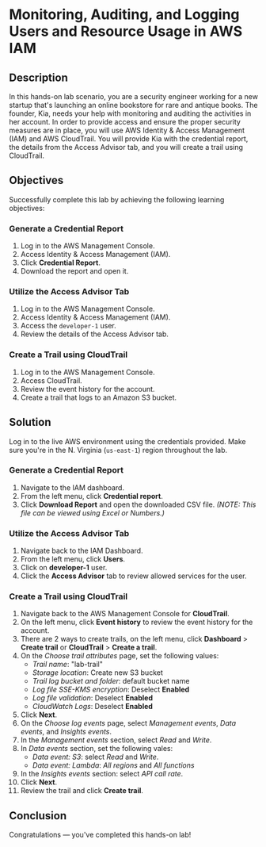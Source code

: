 ﻿
# Monitoring, Auditing, and Logging Users and Resource Usage in AWS IAM


## Description

In this hands-on lab scenario, you are a security engineer working for a new startup that's launching an online bookstore for rare and antique books. The founder, Kia, needs your help with monitoring and auditing the activities in her account. In order to provide access and ensure the proper security measures are in place, you will use AWS Identity & Access Management (IAM) and AWS CloudTrail. You will provide Kia with the credential report, the details from the Access Advisor tab, and you will create a trail using CloudTrail.

## Objectives

Successfully complete this lab by achieving the following learning objectives:

### Generate a Credential Report

1.  Log in to the AWS Management Console.
2.  Access Identity & Access Management (IAM).
3.  Click  **Credential Report**.
4.  Download the report and open it.

### Utilize the Access Advisor Tab

1.  Log in to the AWS Management Console.
2.  Access Identity & Access Management (IAM).
3.  Access the  `developer-1`  user.
4.  Review the details of the Access Advisor tab.

### Create a Trail using CloudTrail

1.  Log in to the AWS Management Console.
2.  Access CloudTrail.
3.  Review the event history for the account.
4.  Create a trail that logs to an Amazon S3 bucket.

## Solution

Log in to the live AWS environment using the credentials provided. Make sure you're in the N. Virginia (`us-east-1`) region throughout the lab.

### Generate a Credential Report

1.  Navigate to the IAM dashboard.
2.  From the left menu, click  **Credential report**.
3.  Click  **Download Report**  and open the downloaded CSV file.  _(NOTE: This file can be viewed using Excel or Numbers.)_

### Utilize the Access Advisor Tab

1.  Navigate back to the IAM Dashboard.
2.  From the left menu, click  **Users**.
3.  Click on  **developer-1**  user.
4.  Click the  **Access Advisor**  tab to review allowed services for the user.

### Create a Trail using CloudTrail

1.  Navigate back to the AWS Management Console for  **CloudTrail**.
2.  On the left menu, click  **Event history**  to review the event history for the account.
3.  There are 2 ways to create trails, on the left menu, click  **Dashboard**  >  **Create trail**  or  **CloudTrail**  >  **Create a trail**.
4.  On the  _Choose trail attributes_  page, set the following values:
    -   _Trail name_: "lab-trail"
    -   _Storage location_: Create new S3 bucket
    -   _Trail log bucket and folder_: default bucket name
    -   _Log file SSE-KMS encryption_: Deselect  **Enabled**
    -   _Log file validation_: Deselect  **Enabled**
    -   _CloudWatch Logs_: Deselect  **Enabled**
5.  Click  **Next**.
6.  On the  _Choose log events_  page, select  _Management events_,  _Data events_, and  _Insights events_.
7.  In the  _Management events_  section, select  _Read_  and  _Write_.
8.  In  _Data events_  section, set the following vales:
    -   _Data event: S3_: select  _Read_  and  _Write_.
    -   _Data event: Lambda_:  _All regions_  and  _All functions_
9.  In the  _Insights events_  section: select  _API call rate_.
10.  Click  **Next**.
11.  Review the trail and click  **Create trail**.

## Conclusion

Congratulations — you've completed this hands-on lab!
